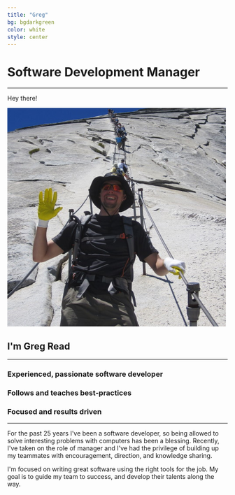 ```yaml
---
title: "Greg"
bg: bgdarkgreen
color: white
style: center
---
```


# Software Development Manager

---

Hey there!

<img class="imagecircle" src="/img/Me_Halfdome.jpg" alt="Greg on Half Dome" title="That's me on Half Dome in Yosemite">

## I'm Greg Read

---

### Experienced, passionate software developer
### Follows and teaches best-practices
### Focused and results driven

---
For the past 25 years I've been a software developer, so being allowed to solve interesting problems with computers has been a blessing.
Recently, I've taken on the role of manager and I've had the privilege of building up my teammates with encouragement, direction, and knowledge sharing.

I'm focused on writing great software using the right tools for the job.
My goal is to guide my team to success, and develop their talents along the way.

  
  <a href="https://github.com/bravegeek" target="_blank"><span class="fa-stack fa-lg">
    <i class="fa fa-circle fa-stack-2x"></i>
    <i class="fa fa-github fa-stack-1x" style="color: #687864;"></i>
  </span></a>
  <a href="https://www.linkedin.com/in/gregoryread" target="_blank"><span class="fa-stack fa-lg">
    <i class="fa fa-circle fa-stack-2x"></i>
    <i class="fa fa-linkedin fa-stack-1x" style="color: #687864;"></i>
  </span></a>
  <a href="https://www.twitter.com/gregread" target="_blank"><span class="fa-stack fa-lg">
    <i class="fa fa-circle fa-stack-2x"></i>
    <i class="fa fa-twitter fa-stack-1x" style="color: #687864;"></i>
  </span></a>

